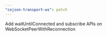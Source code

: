 ```yaml
---
"cojson-transport-ws": patch
---
```


Add waitUntilConnected and subscribe APIs on WebSocketPeerWithReconnection
